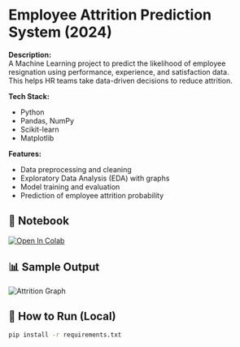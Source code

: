 # Employee Attrition Prediction System (2024)

**Description:**  
A Machine Learning project to predict the likelihood of employee resignation using performance, experience, and satisfaction data.  
This helps HR teams take data-driven decisions to reduce attrition.

**Tech Stack:**  
- Python  
- Pandas, NumPy  
- Scikit-learn  
- Matplotlib  

**Features:**  
- Data preprocessing and cleaning  
- Exploratory Data Analysis (EDA) with graphs  
- Model training and evaluation  
- Prediction of employee attrition probability  

## 📓 Notebook
[![Open In Colab](https://colab.research.google.com/assets/colab-badge.svg)](https://colab.research.google.com/github/<username>/employee-attrition-prediction/blob/main/attrition.ipynb)

## 📊 Sample Output
![Attrition Graph](images/output.png)

## 🚀 How to Run (Local)
```bash
pip install -r requirements.txt
